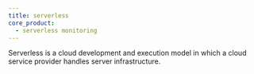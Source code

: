 ```yaml
---
title: serverless
core_product:
  - serverless monitoring
---
```

Serverless is a cloud development and execution model in which a cloud service provider handles server infrastructure.